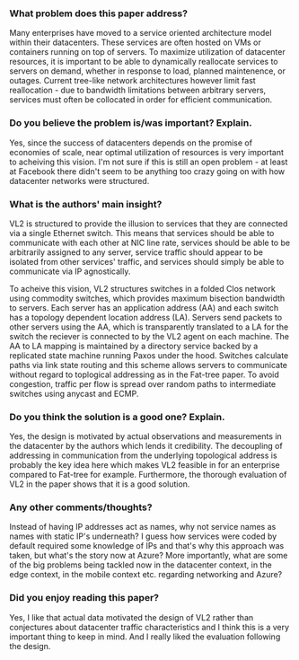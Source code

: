 ### What problem does this paper address?

Many enterprises have moved to a service oriented architecture model within their datacenters. These services are often hosted on VMs or containers running on top of servers. To maximize utilization of datacenter resources, it is important to be able to dynamically reallocate services to servers on demand, whether in response to load, planned maintenence, or outages. Current tree-like network architectures however limit fast reallocation - due to bandwidth limitations between arbitrary servers, services must often be collocated in order for efficient communication.

### Do you believe the problem is/was important? Explain.

Yes, since the success of datacenters depends on the promise of economies of scale, near optimal utilization of resources is very important to acheiving this vision. I'm not sure if this is still an open problem - at least at Facebook there didn't seem to be anything too crazy going on with how datacenter networks were structured.

### What is the authors' main insight?

VL2 is structured to provide the illusion to services that they are connected via a single Ethernet switch. This means that services should be able to communicate with each other at NIC line rate, services should be able to be arbitrarily assigned to any server, service traffic should appear to be isolated from other services' traffic, and services should simply be able to communicate via IP agnostically.

To acheive this vision, VL2 structures switches in a folded Clos network using commodity switches, which provides maximum bisection bandwidth to servers. Each server has an application address (AA) and each switch has a topology dependent location address (LA). Servers send packets to other servers using the AA, which is transparently translated to a LA for the switch the reciever is connected to by the VL2 agent on each machine. The AA to LA mapping is maintained by a directory service backed by a replicated state machine running Paxos under the hood. Switches calculate paths via link state routing and this scheme allows servers to communicate without regard to toplogical addressing as in the Fat-tree paper. To avoid congestion, traffic per flow is spread over random paths to intermediate switches using anycast and ECMP.

### Do you think the solution is a good one? Explain.

Yes, the design is motivated by actual observations and measurements in the datacenter by the authors which lends it credibility. The decoupling of addressing in communication from the underlying topological address is probably the key idea here which makes VL2 feasible in for an enterprise compared to Fat-tree for example. Furthermore, the thorough evaluation of VL2 in the paper shows that it is a good solution.

### Any other comments/thoughts?

Instead of having IP addresses act as names, why not service names as names with static IP's underneath? I guess how services were coded by default required some knowledge of IPs and that's why this approach was taken, but what's the story now at Azure? More importantly, what are some of the big problems being tackled now in the datacenter context, in the edge context, in the mobile context etc. regarding networking and Azure?

### Did you enjoy reading this paper?

Yes, I like that actual data motivated the design of VL2 rather than conjectures about datacenter traffic characteristics and I think this is a very important thing to keep in mind. And I really liked the evaluation following the design.